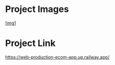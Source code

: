 # Project Images 
[!img1](https://github.com/singhraj00/chat-application/blob/main/project-images/Screenshot%202024-04-16%20161536.png)

# Project Link 
https://web-production-ecom-app.up.railway.app/

